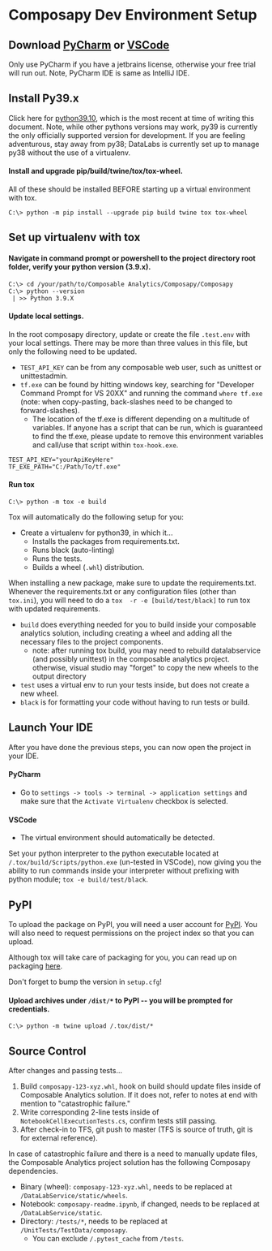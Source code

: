 # Composapy Dev Environment Setup

## Download [PyCharm](https://www.jetbrains.com/pycharm/) or [VSCode](https://code.visualstudio.com/)

Only use PyCharm if you have a jetbrains license, otherwise your free trial will run out. Note, 
PyCharm IDE is same as IntelliJ IDE.


## Install Py39.x
Click here for [python39.10](https://www.python.org/downloads/release/python-3910/), which is the
most recent at time of writing this document. Note, while other pythons versions may work, py39 
is currently the only officially supported version for development. If you are feeling 
adventurous, stay away from py38; DataLabs is currently set up to manage py38 without the 
use of a virtualenv.

#### Install and upgrade pip/build/twine/tox/tox-wheel.
All of these should be installed BEFORE starting up a virtual environment with tox. 
```
C:\> python -m pip install --upgrade pip build twine tox tox-wheel
```

## Set up virtualenv with tox

#### Navigate in command prompt or powershell to the project directory root folder, verify your python version (3.9.x).
```
C:\> cd /your/path/to/Composable Analytics/Composapy/Composapy
C:\> python --version
 | >> Python 3.9.X
```

#### Update local settings.

In the root composapy directory, update or create the file `.test.env` with your local settings. 
There may be more than three values in this file, but only the following need to be updated. 

- `TEST_API_KEY` can be from any composable web user, such as unittest or unittestadmin.
- `tf.exe` can be found by hitting windows key, searching for "Developer Command Prompt for VS 
  20XX" and running the command `where tf.exe` (note: when copy-pasting, back-slashes need to be 
  changed to forward-slashes).
  - The location of the tf.exe is different depending on a multitude of variables. If anyone has 
    a script that can be run, which is guaranteed to find the tf.exe, please update to remove 
    this environment variables and call/use that script within `tox-hook.exe`. 
```
TEST_API_KEY="yourApiKeyHere"
TF_EXE_PATH="C:/Path/To/tf.exe"
```


#### Run tox

```
C:\> python -m tox -e build
```

Tox will automatically do the following setup for you:
- Create a virtualenv for python39, in which it...
  - Installs the packages from requirements.txt.
  - Runs black (auto-linting)
  - Runs the tests.
  - Builds a wheel (`.whl`) distribution.

When installing a new package, make sure to update the requirements.txt. Whenever the 
requirements.txt or any configuration files (other than `tox.ini`), you will need to do a `tox 
-r -e [build/test/black]` to run tox with updated requirements.

- `build` does everything needed for you to build inside your composable analytics solution, 
  including creating a wheel and adding all the necessary files to the project components.
  - note: after running tox build, you may need to rebuild datalabservice (and possibly unittest)
    in the composable analytics project. otherwise, visual studio may "forget" to copy the new 
    wheels to the output directory
- `test` uses a virtual env to run your tests inside, but does not create a new wheel.  
- `black` is for formatting your code without having to run tests or build.


## Launch Your IDE

After you have done the previous steps, you can now open the project in your IDE.

#### PyCharm
- Go to `settings -> tools -> terminal -> application settings` and make sure 
that the `Activate Virtualenv` checkbox is selected.

#### VSCode
- The virtual environment should automatically be detected.

Set your python interpreter to the python executable located at `/.tox/build/Scripts/python.exe` 
(un-tested in VSCode), now giving you the ability to run commands inside your interpreter 
without prefixing with python module; `tox -e build/test/black`.


## PyPI

To upload the package on PyPI, you will need a user account for [PyPI](https://pypi.org/). You 
will also need to request permissions on the project index so that you can upload.

Although tox will take care of packaging for you, you can read up on packaging 
[here](https://packaging.python.org/en/latest/tutorials/packaging-projects/#packaging-python-projects).

Don't forget to bump the version in `setup.cfg`!

#### Upload archives under `/dist/*` to PyPI -- you will be prompted for credentials.
```
C:\> python -m twine upload /.tox/dist/*
```

## Source Control

After changes and passing tests...
1. Build `composapy-123-xyz.whl`, hook on build should update files inside of Composable 
   Analytics solution. If it does not, refer to notes at end with mention to "catastrophic failure."
2. Write corresponding 2-line tests inside of `NotebookCellExecutionTests.cs`, confirm tests 
   still passing.
3. After check-in to TFS, git push to master (TFS is source of truth, git is for external 
   reference).

In case of catastrophic failure and there is a need to manually update files, the Composable
Analytics project solution has the following Composapy dependencies.
- Binary (wheel): `composapy-123-xyz.whl`, needs to be replaced at 
   `/DataLabService/static/wheels`.
- Notebook: `composapy-readme.ipynb`, if changed, needs to be replaced at 
  `/DataLabService/static`.
- Directory: `/tests/*`, needs to be replaced at `/UnitTests/TestData/composapy`.
  - You can exclude `/.pytest_cache` from `/tests`.
